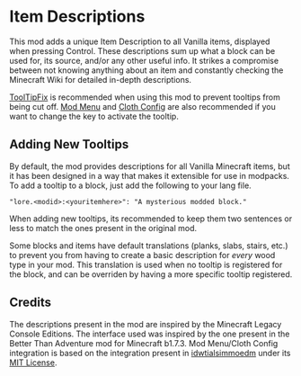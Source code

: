 # Item Descriptions

This mod adds a unique Item Description to all Vanilla items, displayed when pressing Control. These descriptions sum up what a block can be used for, its source, and/or any other useful info. It strikes a compromise between not knowing anything about an item and constantly checking the Minecraft Wiki for detailed in-depth descriptions.

[ToolTipFix](https://modrinth.com/mod/tooltipfix) is recommended when using this mod to prevent tooltips from being cut off. [Mod Menu](https://modrinth.com/mod/mod-menu) and [Cloth Config](https://modrinth.com/mod/cloth-config) are also recommended if you want to change the key to activate the tooltip.

## Adding New Tooltips

By default, the mod provides descriptions for all Vanilla Minecraft items, but it has been designed in a way that makes it extensible for use in modpacks. To add a tooltip to a block, just add the following to your lang file.

```"lore.<modid>:<youritemhere>": "A mysterious modded block."```

When adding new tooltips, its recommended to keep them two sentences or less to match the ones present in the original mod.

Some blocks and items have default translations (planks, slabs, stairs, etc.) to prevent you from having to create a basic description for _every_ wood type in your mod. This translation is used when no tooltip is registered for the block, and can be overriden by having a more specific tooltip registered.

## Credits
The descriptions present in the mod are inspired by the Minecraft Legacy Console Editions. The interface used was inspired by the one present in the Better Than Adventure mod for Minecraft b1.7.3. Mod Menu/Cloth Config integration is based on the integration present in [idwtialsimmoedm](https://modrinth.com/mod/idwtialsimmoedm) under its [MIT License](https://github.com/gliscowo/idwtialsimmoedm/blob/1.21/LICENSE).
